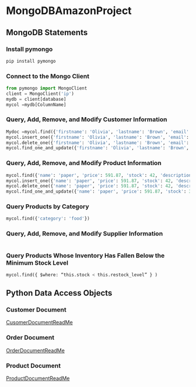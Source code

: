 # MongoDBAmazonProject

## MongoDB Statements
### Install pymongo 
```bash
pip install pymongo
```
### Connect to the Mongo Client
```python
from pymongo import MongoClient
client = MongoClient('ip')
mydb = client[database]
mycol =mydb[ColumnName]
```
### Query, Add, Remove, and Modify Customer Information
```python
Mydoc =mycol.find({'firstname': 'Olivia', 'lastname': 'Brown', 'email': '526@aol.com'})
mycol.insert_one({'firstname': 'Olivia', 'lastname': 'Brown', 'email': '526@aol.com'})
mycol.delete_one({'firstname': 'Olivia', 'lastname': 'Brown', 'email': '526@aol.com'})
mycol.find_one_and_update({'firstname': 'Olivia', 'lastname': 'Brown', 'email': '526@aol.com'},{“$set”:{‘firstname’:’john’},upsert=True)
```
### Query, Add, Remove, and Modify Product Information
```python
mycol.find({'name': 'paper', 'price': 591.87, 'stock': 42, 'description': 'generic description 1', 'restock_level': 3, 'category': 'food', 'sale_flag': True})
mycol.insert_one({'name': 'paper', 'price': 591.87, 'stock': 42, 'description': 'generic description 1', 'restock_level': 3, 'category': 'food', 'sale_flag': True})
mycol.delete_one({'name': 'paper', 'price': 591.87, 'stock': 42, 'description': 'generic description 1', 'restock_level': 3, 'category': 'food', 'sale_flag': True})
mycol.find_one_and_update({'name': 'paper', 'price': 591.87, 'stock': 30, 'description': 'generic description 1', 'restock_level': 3, 'category': 'food', 'sale_flag': True})
```
### Query Products by Category
```python
mycol.find({'category': 'food'})
```
### Query, Add, Remove, and Modify Supplier Information
```python

```

### Query Products Whose Inventory Has Fallen Below the Minimum Stock Level
```python
mycol.find({ $where: “this.stock < this.restock_level” } )
```
## Python Data Access Objects
### Customer Document
[CusomerDocumentReadMe](https://github.com/Dylanshapiro/MongoDBAmazonProject/blob/master/src/CustomerDocument.txt.md)                                                             
### Order Document
[OrderDocumentReadMe](https://github.com/Dylanshapiro/MongoDBAmazonProject/blob/master/src/OrderDocument.txt.md)                                                                  
### Product Document
[ProductDocumentReadMe](https://github.com/Dylanshapiro/MongoDBAmazonProject/blob/master/src/ProductDocument.txt.md)                                                                    
